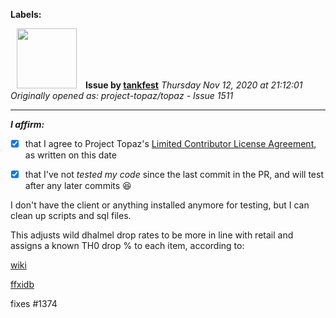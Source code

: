 **Labels:**



<a href="https://github.com/tankfest"><img src="https://avatars1.githubusercontent.com/u/37684138?v=4" width="96" height="96" hspace="10"></img></a> **Issue by [tankfest](https://github.com/tankfest)**
_Thursday Nov 12, 2020 at 21:12:01_
_Originally opened as: project-topaz/topaz - Issue 1511_

----

<!-- place 'x' mark between square [] brackets to affirm: -->
**_I affirm:_**
- [x] that I agree to Project Topaz's [Limited Contributor License Agreement](http://project-topaz.com/blob/release/CONTRIBUTOR_AGREEMENT.md), as written on this date
- [x] that I've not _tested my code_ since the last commit in the PR, and will test after any later commits :laughing: 

I don't have the client or anything installed anymore for testing, but I can clean up scripts and sql files.

This adjusts wild dhalmel drop rates to be more in line with retail and assigns a known TH0 drop % to each item, according to:
[wiki](https://ffxiclopedia.fandom.com/wiki/Wild_Dhalmel)
[ffxidb](http://ffxidb.com/zones/117/wild-dhalmel)
fixes #1374 

